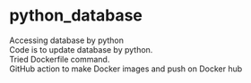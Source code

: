 # python_database
Accessing database by python
</br>
Code is to update database by python.
</br>
Tried Dockerfile command.
</br>
GitHub action to make Docker images and push on Docker hub

